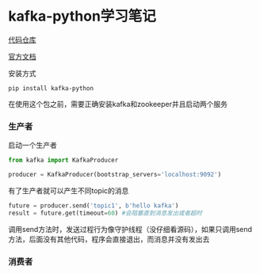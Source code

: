 # kafka-python学习笔记

[代码仓库](https://github.com/dpkp/kafka-python)

[官方文档](https://kafka-python.readthedocs.io/en/master/)

安装方式

```
pip install kafka-python
```

在使用这个包之前，需要正确安装kafka和zookeeper并且启动两个服务

### 生产者

启动一个生产者

```python
from kafka import KafkaProducer

producer = KafkaProducer(bootstrap_servers='localhost:9092')
```

有了生产者就可以产生不同topic的消息

```python
future = producer.send('topic1', b'hello kafka')
result = future.get(timeout=60) #会阻塞直到消息发出或者超时
```

调用send方法时，发送过程行为像守护线程（没仔细看源码），如果只调用send方法，后面没有其他代码，程序会直接退出，而消息并没有发出去

### 消费者

